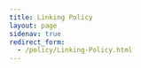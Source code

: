 ```yaml
---
title: Linking Policy
layout: page
sidenav: true
redirect_form:
  - /policy/Linking-Policy.html
---
```


